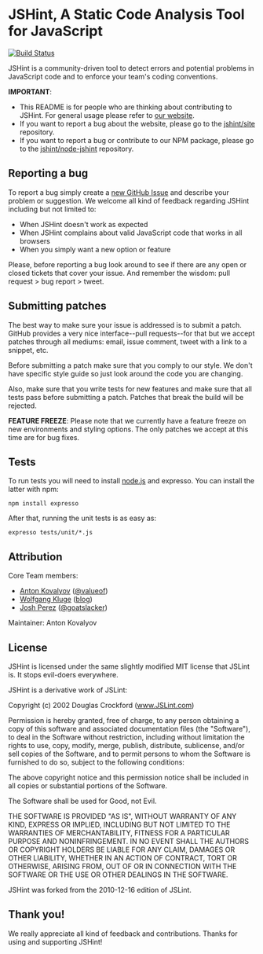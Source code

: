 JSHint, A Static Code Analysis Tool for JavaScript
==================================================

[![Build Status](https://travis-ci.org/jshint/jshint.png)](https://travis-ci.org/jshint/jshint)

JSHint is a community-driven tool to detect errors and potential problems in
JavaScript code and to enforce your team's coding conventions.

**IMPORTANT**:

 * This README is for people who are thinking about contributing to JSHint. For general usage
   please refer to [our website](http://jshint.com/).
 * If you want to report a bug about the website, please go to the
   [jshint/site](https://github.com/jshint/site/) repository.
 * If you want to report a bug or contribute to our NPM package, please go to the
   [jshint/node-jshint](https://github.com/jshint/node-jshint/) repository.

Reporting a bug
---------------

To report a bug simply create a [new GitHub Issue](https://github.com/jshint/jshint/issues/new) and
describe your problem or suggestion. We welcome all kind of feedback regarding JSHint including but
not limited to:

 * When JSHint doesn't work as expected
 * When JSHint complains about valid JavaScript code that works in all browsers
 * When you simply want a new option or feature

Please, before reporting a bug look around to see if there are any open or closed tickets that
cover your issue. And remember the wisdom: pull request > bug report > tweet.

Submitting patches
------------------

The best way to make sure your issue is addressed is to submit a patch. GitHub provides a very
nice interface--pull requests--for that but we accept patches through all mediums: email, issue
comment, tweet with a link to a snippet, etc.

Before submitting a patch make sure that you comply to our style. We don't have specific style
guide so just look around the code you are changing.

Also, make sure that you write tests for new features and make sure that all tests pass before
submitting a patch. Patches that break the build will be rejected.

**FEATURE FREEZE**: Please note that we currently have a feature freeze on new environments and
styling options. The only patches we accept at this time are for bug fixes.

Tests
-----

To run tests you will need to install [node.js](http://nodejs.org/) and
expresso. You can install the latter with npm:

    npm install expresso

After that, running the unit tests is as easy as:

    expresso tests/unit/*.js

Attribution
-----------

Core Team members:

 * [Anton Kovalyov](http://anton.kovalyov.net/) ([@valueof](http://twitter.com/valueof))
 * [Wolfgang Kluge](http://klugesoftware.de/) ([blog](http://gehirnwindung.de/))
 * [Josh Perez](http://www.goatslacker.com/) ([@goatslacker](http://twitter.com/goatslacker))

Maintainer: Anton Kovalyov

License
-------

JSHint is licensed under the same slightly modified MIT license that JSLint is.
It stops evil-doers everywhere.

JSHint is a derivative work of JSLint:

Copyright (c) 2002 Douglas Crockford  (www.JSLint.com)

Permission is hereby granted, free of charge, to any person obtaining
a copy of this software and associated documentation files (the "Software"),
to deal in the Software without restriction, including without limitation
the rights to use, copy, modify, merge, publish, distribute, sublicense,
and/or sell copies of the Software, and to permit persons to whom
the Software is furnished to do so, subject to the following conditions:

The above copyright notice and this permission notice shall be included
in all copies or substantial portions of the Software.

The Software shall be used for Good, not Evil.

THE SOFTWARE IS PROVIDED "AS IS", WITHOUT WARRANTY OF ANY KIND, EXPRESS OR
IMPLIED, INCLUDING BUT NOT LIMITED TO THE WARRANTIES OF MERCHANTABILITY,
FITNESS FOR A PARTICULAR PURPOSE AND NONINFRINGEMENT. IN NO EVENT SHALL THE
AUTHORS OR COPYRIGHT HOLDERS BE LIABLE FOR ANY CLAIM, DAMAGES OR OTHER
LIABILITY, WHETHER IN AN ACTION OF CONTRACT, TORT OR OTHERWISE, ARISING
FROM, OUT OF OR IN CONNECTION WITH THE SOFTWARE OR THE USE OR OTHER
DEALINGS IN THE SOFTWARE.

JSHint was forked from the 2010-12-16 edition of JSLint.

Thank you!
----------

We really appreciate all kind of feedback and contributions. Thanks for using and supporting JSHint!
